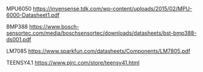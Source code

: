 MPU6050
https://invensense.tdk.com/wp-content/uploads/2015/02/MPU-6000-Datasheet1.pdf

BMP388
https://www.bosch-sensortec.com/media/boschsensortec/downloads/datasheets/bst-bmp388-ds001.pdf

LM7085
https://www.sparkfun.com/datasheets/Components/LM7805.pdf

TEENSY4.1
https://www.pjrc.com/store/teensy41.html

